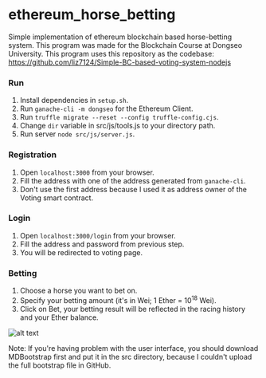 # ethereum_horse_betting
Simple implementation of ethereum blockchain based horse-betting system. This program was made for the Blockchain Course at Dongseo University. This program uses this repository as the codebase: https://github.com/liz7124/Simple-BC-based-voting-system-nodejs 

### Run
1. Install dependencies in ```setup.sh```.
2. Run ```ganache-cli -m dongseo``` for the Ethereum Client.
3. Run ```truffle migrate --reset --config truffle-config.cjs```.
4. Change ```dir``` variable in src/js/tools.js to your directory path.
5. Run server ```node src/js/server.js```.

### Registration
1. Open ```localhost:3000``` from your browser.
2. Fill the address with one of the address generated from ```ganache-cli```.
3. Don't use the first address because I used it as address owner of the Voting smart contract.

### Login
1. Open ```localhost:3000/login``` from your browser.
2. Fill the address and password from previous step.
3. You will be redirected to voting page.

### Betting
1. Choose a horse you want to bet on.
2. Specify your betting amount (it's in Wei; 1 Ether = 10<sup>18</sup> Wei).
3. Click on Bet, your betting result will be reflected in the racing history and your Ether balance.

![alt text](http://url/to/img.png)

Note: If you're having problem with the user interface, you should download MDBootstrap first and put it in the src directory, because I couldn't upload the full bootstrap file in GitHub.
